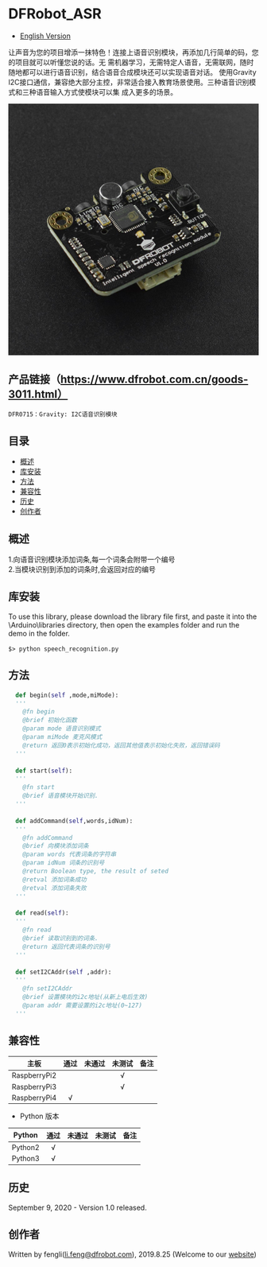 # DFRobot_ASR
- [English Version](./README.md)

让声音为您的项目增添一抹特色！连接上语音识别模块，再添加几行简单的码，您的项目就可以听懂您说的话。无
需机器学习，无需特定人语音，无需联网，随时随地都可以进行语音识别，结合语音合成模块还可以实现语音对话。
  使用Gravity 
I2C接口通信，兼容绝大部分主控，非常适合接入教育场景使用。三种语音识别模式和三种语音输入方式使模块可以集
  成入更多的场景。

![产品效果图片](../../resources/images/DFR0715.png)


## 产品链接（https://www.dfrobot.com.cn/goods-3011.html）

    DFR0715：Gravity: I2C语音识别模块

## 目录

  * [概述](#概述)
  * [库安装](#库安装)
  * [方法](#方法)
  * [兼容性](#兼容性)
  * [历史](#历史)
  * [创作者](#创作者)
## 概述

  1.向语音识别模块添加词条,每一个词条会附带一个编号<br>
  2.当模块识别到添加的词条时,会返回对应的编号<br>


## 库安装

To use this library, please download the library file first, and paste it into the \Arduino\libraries directory, then open the examples folder and run the demo in the folder.

```
$> python speech_recognition.py
```

## 方法

```python
  def begin(self ,mode,miMode):
  '''
    @fn begin
    @brief 初始化函数
    @param mode 语音识别模式
    @param miMode 麦克风模式
    @return 返回0表示初始化成功，返回其他值表示初始化失败，返回错误码
  '''

  def start(self):
  '''
    @fn start
    @brief 语音模块开始识别.
  '''

  def addCommand(self,words,idNum):
  '''
    @fn addCommand
    @brief 向模块添加词条
    @param words 代表词条的字符串
    @param idNum 词条的识别号
    @return Boolean type, the result of seted
    @retval 添加词条成功
    @retval 添加词条失败
  '''
    
  def read(self):
  '''
    @fn read
    @brief 读取识别到的词条.
    @return 返回代表词条的识别号
  '''

  def setI2CAddr(self ,addr):
  '''
    @fn setI2CAddr
    @brief 设置模块的i2c地址(从新上电后生效)
    @param addr 需要设置的i2c地址(0~127)
  '''

```

## 兼容性

| 主板         | 通过 | 未通过 | 未测试 | 备注 |
| ------------ | :--: | :----: | :----: | :--: |
| RaspberryPi2 |      |        |   √    |      |
| RaspberryPi3 |      |        |   √    |      |
| RaspberryPi4 |  √   |        |        |      |

* Python 版本

| Python  | 通过 | 未通过 | 未测试 | 备注 |
| ------- | :--: | :----: | :----: | ---- |
| Python2 |  √   |        |        |      |
| Python3 |  √   |        |        |      |
## 历史

September 9, 2020 - Version 1.0 released.

## 创作者

Written by fengli(li.feng@dfrobot.com), 2019.8.25 (Welcome to our [website](https://www.dfrobot.com/))